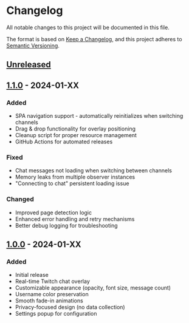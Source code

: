 # Changelog

All notable changes to this project will be documented in this file.

The format is based on [Keep a Changelog](https://keepachangelog.com/en/1.0.0/),
and this project adheres to [Semantic Versioning](https://semver.org/spec/v2.0.0.html).

## [Unreleased]

## [1.1.0] - 2024-01-XX
### Added
- SPA navigation support - automatically reinitializes when switching channels
- Drag & drop functionality for overlay positioning
- Cleanup script for proper resource management
- GitHub Actions for automated releases

### Fixed
- Chat messages not loading when switching between channels
- Memory leaks from multiple observer instances
- "Connecting to chat" persistent loading issue

### Changed
- Improved page detection logic
- Enhanced error handling and retry mechanisms
- Better debug logging for troubleshooting

## [1.0.0] - 2024-01-XX
### Added
- Initial release
- Real-time Twitch chat overlay
- Customizable appearance (opacity, font size, message count)
- Username color preservation
- Smooth fade-in animations
- Privacy-focused design (no data collection)
- Settings popup for configuration

[Unreleased]: https://github.com/1kaguya/twitch-chat-overlay/compare/v1.1.0...HEAD
[1.1.0]: https://github.com/1kaguya/twitch-chat-overlay/compare/v1.0.0...v1.1.0
[1.0.0]: https://github.com/1kaguya/twitch-chat-overlay/releases/tag/v1.0.0